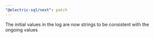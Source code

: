 ```yaml
---
"@electric-sql/next": patch
---
```


The initial values in the log are now strings to be consistent with the ongoing values
